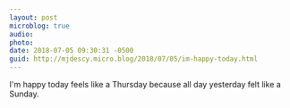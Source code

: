 ```yaml
---
layout: post
microblog: true
audio: 
photo: 
date: 2018-07-05 09:30:31 -0500
guid: http://mjdescy.micro.blog/2018/07/05/im-happy-today.html
---
```

I'm happy today feels like a Thursday because all day yesterday felt like a Sunday.
